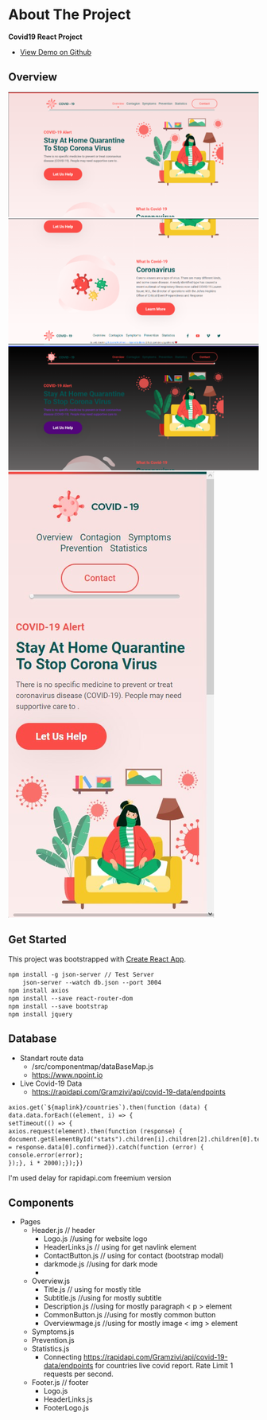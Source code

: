 

# About The Project
**Covid19 React Project**

 -  [View Demo on Github](https://klcahmet.github.io/kodluyoruz-final-proje/)
  

## Overview
![enter image description here](https://raw.githubusercontent.com/KlcAhmet/kodluyoruz-final-proje/master/screenshot/Screenshot_2.png)
![enter image description here](https://raw.githubusercontent.com/KlcAhmet/kodluyoruz-final-proje/master/screenshot/Screenshot_4.png)
![enter image description here](https://raw.githubusercontent.com/KlcAhmet/kodluyoruz-final-proje/master/screenshot/Screenshot_5.png)
![enter image description here](https://raw.githubusercontent.com/KlcAhmet/kodluyoruz-final-proje/master/screenshot/klcahmet.github.io-iPhone-XR-XS-Max-414x896.png)


## Get Started

This project was bootstrapped with [Create React App](https://github.com/facebook/create-react-app).

```
npm install -g json-server // Test Server
	json-server --watch db.json --port 3004
npm install axios
npm install --save react-router-dom
npm install --save bootstrap
npm install jquery
```

## Database

 - Standart route data
	 - /src/componentmap/dataBaseMap.js
	 - https://www.npoint.io
 - Live Covid-19 Data
	 - https://rapidapi.com/Gramzivi/api/covid-19-data/endpoints
```
axios.get(`${maplink}/countries`).then(function (data) {
data.data.forEach((element, i) => {
setTimeout(() => {
axios.request(element).then(function (response) {
document.getElementById("stats").children[i].children[2].children[0].textContent = response.data[0].confirmed}).catch(function (error) {
console.error(error);
});}, i * 2000);});})
```
I'm used delay for rapidapi.com freemium version

## Components

 - Pages
	 - Header.js		// header
		 - Logo.js                   //using for website logo
		 - HeaderLinks.js	// using for get navlink element
		 - ContactButton.js	// using for contact (bootstrap modal)
		 - darkmode.js	//using for dark mode
		 - 
	 - Overview.js
		 - Title.js // using for mostly title 
		 - Subtitle.js	//using for mostly subtitle 
		 - Description.js	//using for mostly paragraph < p > element
		 - CommonButton.js //using for mostly common button
		 - Overviewmage.js //using for mostly image < img > element
	 - Symptoms.js
	 - Prevention.js
	 - Statistics.js
		 - Connecting https://rapidapi.com/Gramzivi/api/covid-19-data/endpoints for countries live covid report. Rate Limit 1 requests per second. 
	 - Footer.js // footer
		  - Logo.js                   
		 - HeaderLinks.js
		 - FooterLogo.js
